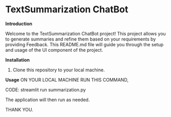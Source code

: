 # TextSummarization ChatBot

**Introduction**

Welcome to the TextSummarization ChatBot project! This project allows you to generate summaries and refine them based on your requirements by providing Feedback. This README.md file will guide you through the setup and usage of the UI component of the project.

**Installation**

1. Clone this repository to your local machine.

**Usage**
ON YOUR LOCAL MACHINE RUN THIS COMMAND,

CODE:
streamlit run summarization.py

The application will then run as needed.

THANK YOU.
